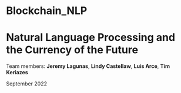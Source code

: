 # Blockchain_NLP

# Natural Language Processing and the Currency of the Future
Team members: **Jeremy Lagunas**, **Lindy Castellaw**, **Luis Arce**, **Tim Keriazes**

September 2022












